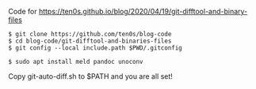 Code for https://ten0s.github.io/blog/2020/04/19/git-difftool-and-binary-files

```
$ git clone https://github.com/ten0s/blog-code
$ cd blog-code/git-difftool-and-binaries-files
$ git config --local include.path $PWD/.gitconfig
```

```
$ sudo apt install meld pandoc unoconv
```

Copy git-auto-diff.sh to $PATH and you are all set!
